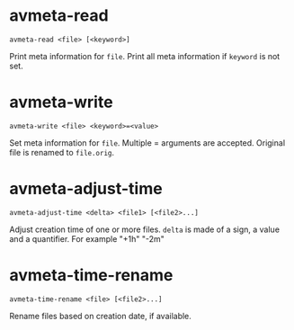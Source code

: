# avmeta-read

`avmeta-read <file> [<keyword>]`

Print meta information for `file`. Print all meta information if `keyword` is
not set.

# avmeta-write

`avmeta-write <file> <keyword>=<value>`

Set meta information for `file`. Multiple <keyword>=<value> arguments are
accepted. Original file is renamed to `file.orig`.

# avmeta-adjust-time

`avmeta-adjust-time <delta> <file1> [<file2>...]`

Adjust creation time of one or more files. `delta` is made of a sign, a value
and a quantifier. For example "+1h" "-2m"

# avmeta-time-rename

`avmeta-time-rename <file> [<file2>...]`

Rename files based on creation date, if available.
